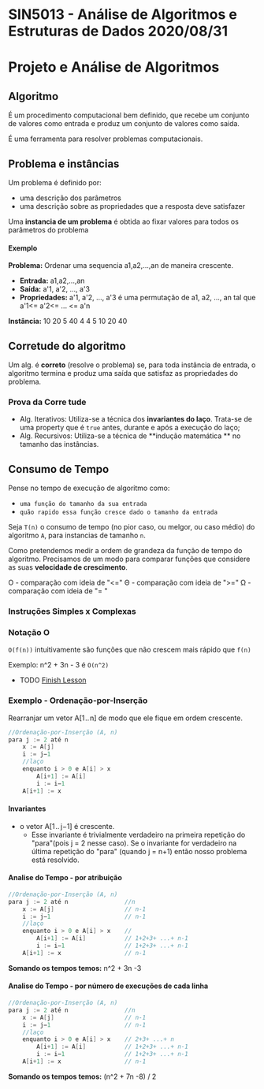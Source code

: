 
# SIN5013 - Análise de Algoritmos e Estruturas de Dados 2020/08/31

# Projeto e Análise de Algoritmos

## Algoritmo
É um procedimento computacional bem definido, que recebe um conjunto de valores como entrada e produz um conjunto de valores como saida.

É uma ferramenta para resolver problemas computacionais.

## Problema e instâncias
Um problema é definido por:
- uma descrição dos parâmetros
- uma descrição sobre as propriedades que a resposta deve satisfazer

Uma **instancia de um problema** é obtida ao fixar valores para todos os parâmetros do problema

#### Exemplo
**Problema:** Ordenar uma sequencia a1,a2,...,an de maneira crescente.
- **Entrada:** a1,a2,...,an
- **Saída:** a'1, a'2, ..., a'3
- **Propriedades:** a'1, a'2, ..., a'3 é uma permutação de a1, a2, ..., an tal que a'1<= a'2<=  ... <= a'n

**Instância:** 10 20 5 40 4
						 4 5 10 20 40
 
## Corretude do algoritmo
Um alg. é **correto** (resolve o problema) se, para toda instância de entrada, o algoritmo termina e produz uma saída que satisfaz as propriedades do problema.

### Prova da Corre tude
- Alg. Iterativos: Utiliza-se a técnica dos **invariantes do laço**. Trata-se de uma property que é `true` antes, durante e após a execução do laço;
- Alg. Recursivos: Utiliza-se a técnica de **indução matemática ** no tamanho das instâncias. 

## Consumo de Tempo
Pense no tempo de execução de algoritmo como:
- `uma função do tamanho da sua entrada`
- `quão rapido essa função cresce dado o tamanho da entrada`

Seja `T(n)` o consumo de tempo (no pior caso, ou melgor, ou caso médio) do algoritmo `A`, para instancias de tamanho `n`.

Como pretendemos medir a ordem de grandeza da função de tempo do algoritmo. Precisamos de um modo para comparar funções que considere as suas **velocidade de crescimento**.

O - comparação com ideia de "<="
Θ -  comparação com ideia de ">=" 
Ω -  comparação com ideia de "= "

### Instruções Simples x Complexas

### Notação O
`O(f(n))` intuitivamente são funções que não crescem mais rápido que `f(n)`

Exemplo: n^2 + 3n - 3 é  `O(n^2)`


- TODO [Finish Lesson](https://youtu.be/ojCAnD7vrOY?list=PLxI8Can9yAHdNN5fpKWRF8bbLG-2P-0LW&t=717)

### Exemplo - Ordenação-por-Inserção 
Rearranjar um vetor A[1 .. n] de modo que ele fique em ordem crescente.
```java
//Ordenação-por-Inserção (A, n)
para j := 2 até n    
	x := A[j]
	i := j−1
	//laço
	enquanto i > 0 e A[i] > x
		A[i+1] := A[i]
		i := i−1
	A[i+1] := x
```

#### Invariantes
- o vetor A[1 .. j−1] é crescente. 
	- Esse invariante é trivialmente verdadeiro na primeira repetição do "para"(pois j = 2 nesse caso). Se o invariante for verdadeiro na última repetição do "para" (quando j = n+1) então nosso problema está resolvido.

#### Analise do Tempo - por atribuição
```java
//Ordenação-por-Inserção (A, n)
para j := 2 até n                //n   
	x := A[j]					 // n-1
	i := j−1                     // n-1
	//laço
	enquanto i > 0 e A[i] > x    //
		A[i+1] := A[i]           // 1+2+3+ ...+ n-1
		i := i−1                 // 1+2+3+ ...+ n-1
	A[i+1] := x                  // n-1
```

**Somando os tempos temos:** n^2 + 3n -3

#### Analise do Tempo - por número de execuções de cada linha
```java
//Ordenação-por-Inserção (A, n)
para j := 2 até n                //n   
	x := A[j]					 // n-1
	i := j−1                     // n-1
	//laço
	enquanto i > 0 e A[i] > x    // 2+3+ ...+ n
		A[i+1] := A[i]           // 1+2+3+ ...+ n-1
		i := i−1                 // 1+2+3+ ...+ n-1
	A[i+1] := x                  // n-1
```

**Somando os tempos temos:** (n^2 + 7n -8) / 2
